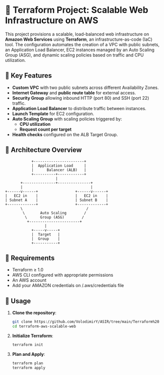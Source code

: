 # 🚀 Terraform Project: Scalable Web Infrastructure on AWS

This project provisions a scalable, load-balanced web infrastructure on **Amazon Web Services** using **Terraform**, an infrastructure-as-code (IaC) tool. The configuration automates the creation of a VPC with public subnets, an Application Load Balancer, EC2 instances managed by an Auto Scaling Group (ASG), and dynamic scaling policies based on traffic and CPU utilization.

## 📌 Key Features

- **Custom VPC** with two public subnets across different Availability Zones.
- **Internet Gateway** and **public route table** for external access.
- **Security Group** allowing inbound HTTP (port 80) and SSH (port 22) traffic.
- **Application Load Balancer** to distribute traffic between instances.
- **Launch Template** for EC2 configuration.
- **Auto Scaling Group** with scaling policies triggered by:
  - **CPU utilization** 
  - **Request count per target** 
- **Health checks** configured on the ALB Target Group.

## 🧱 Architecture Overview

                +-----------------------+
                |  Application Load     |
                |      Balancer (ALB)   |
                +----------+------------+
                           |
           +---------------+---------------+
           |                               |
    +------v------+                 +------v------+
    |   EC2 in    |                 |   EC2 in    |
    | Subnet A    |                 | Subnet B    |
    +-------------+                 +-------------+
           \                             /
            \       Auto Scaling        /
             \      Group (ASG)        /
              +-----------------------+
                      |
                +-----v-----+
                |  Target   |
                |  Group    |
                +-----------+


## 🔧 Requirements

- Terraform ≥ 1.0
- AWS CLI configured with appropriate permissions
- An AWS account
- Add your AMAZON credentials on /.aws/credentials file

## 📝 Usage

1. **Clone the repository**:

   ```bash
   git clone https://github.com/VolodimirY/ASIR/tree/main/Terraform%20Project:%20Scalable%20Web%20Infrastructure%20on%20AWS
   cd terraform-aws-scalable-web
   ```
  
2. **Initialize Terraform**:
   
    ```bash
    terraform init
    ```
3. **Plan and Apply**:

    ```bash
    terraform plan
    terraform apply
    ```
   
